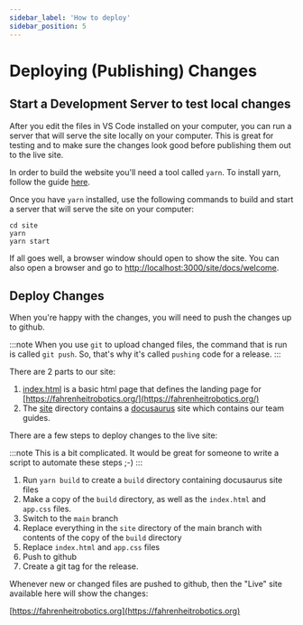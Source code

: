```yaml
---
sidebar_label: 'How to deploy'
sidebar_position: 5
---
```


# Deploying (Publishing) Changes

## Start a Development Server to test local changes

After you edit the files in VS Code installed on your computer, you can run a server that will serve the site locally on your computer. This is great for testing and to make sure the changes look good before publishing them out to the live site. 

In order to build the website you'll need a tool called `yarn`. To install yarn, follow the guide [here](https://yarnpkg.com/getting-started). 

Once you have `yarn` installed, use the following commands to build and start a server that will serve the site on your computer: 

```shell
cd site
yarn
yarn start
```

If all goes well, a browser window should open to show the site. You can also open a browser and go to [http://localhost:3000/site/docs/welcome](http://localhost:3000/site/docs/welcome). 

## Deploy Changes

When you're happy with the changes, you will need to push the changes up to github. 

:::note
When you use `git` to upload changed files, the command that is run is called `git push`. So, that's why it's called  `pushing` code for a release.
:::

There are 2 parts to our site: 
1. [index.html](https://github.com/Fahrenheit6882/Fahrenheit6882.github.io/blob/docusaurus/index.html) is a basic html page that defines the landing page for [https://fahrenheitrobotics.org/](https://fahrenheitrobotics.org/)
2. The [site](https://github.com/Fahrenheit6882/Fahrenheit6882.github.io/tree/docusaurus/site) directory contains a [docusaurus](https://docusaurus.io/) site which contains our team guides.

There are a few steps to deploy changes to the live site: 

:::note
This is a bit complicated. It would be great for someone to write a script to automate these steps ;-) 
:::

1. Run `yarn build` to create a `build` directory containing docusaurus site files
2. Make a copy of the `build` directory, as well as the `index.html` and `app.css` files. 
3. Switch to the `main` branch
4. Replace everything in the `site` directory of the main branch with contents of the copy of the `build` directory
5. Replace `index.html` and `app.css` files
6. Push to github
7. Create a git tag for the release. 

Whenever new or changed files are pushed to github, then the "Live" site available here will show the changes: 

[https://fahrenheitrobotics.org](https://fahrenheitrobotics.org)

